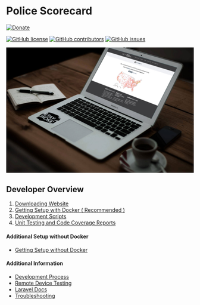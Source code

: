 Police Scorecard
===

[![Donate](https://policescorecard-github.s3.amazonaws.com/common/donate.png)](https://www.paypal.com/donate?hosted_button_id=U32Y7FCWBULNG)

[![GitHub license](https://img.shields.io/badge/license-MIT-blue.svg?style=flat)](https://raw.githubusercontent.com/campaignzero/police-scorecard/master/LICENSE) [![GitHub contributors](https://img.shields.io/github/contributors/campaignzero/police-scorecard.svg)](https://github.com/campaignzero/police-scorecard/graphs/contributors) [![GitHub issues](https://img.shields.io/github/issues/campaignzero/police-scorecard.svg)](https://github.com/campaignzero/police-scorecard/graphs/issues)

![Website Image](docs/img/website.jpg "Website Image")


Developer Overview
---

1. [Downloading Website](docs/downloading-website.md)
2. [Getting Setup with Docker ( Recommended )](docs/getting-setup-with-docker.md)
3. [Development Scripts](docs/development-scripts.md)
4. [Unit Testing and Code Coverage Reports](docs/unit-testing-and-code-coverage-reports.md)

#### Additional Setup without Docker

* [Getting Setup without Docker](docs/getting-setup-without-docker.md)

#### Additional Information

* [Development Process](docs/development-process.md)
* [Remote Device Testing](docs/device-testing.md)
* [Laravel Docs](https://laravel.com/docs/7.x)
* [Troubleshooting](docs/troubleshooting.md)
